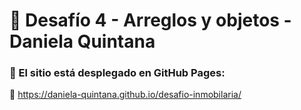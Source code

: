 # 📄 Desafío 4 - Arreglos y objetos - Daniela Quintana

### 🚀 El sitio está desplegado en GitHub Pages:

🔗 https://daniela-quintana.github.io/desafio-inmobilaria/

